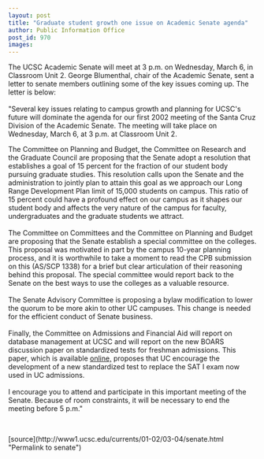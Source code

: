 ```yaml
---
layout: post
title: "Graduate student growth one issue on Academic Senate agenda"
author: Public Information Office
post_id: 970
images:
---
```


<p>
  The UCSC Academic Senate will meet at 3 p.m. on Wednesday, March 6, in Classroom Unit 2. George Blumenthal, chair of the Academic Senate, sent a letter to senate members outlining some of the key issues coming up. The letter is below:<br>
  <br>
  "Several key issues relating to campus growth and planning for UCSC's future will dominate the agenda for our first 2002 meeting of the Santa Cruz Division of the Academic Senate. The meeting will take place on Wednesday, March 6, at 3 p.m. at Classroom Unit 2.
</p>
<p>
  The Committee on Planning and Budget, the Committee on Research and the Graduate Council are proposing that the Senate adopt a resolution that establishes a goal of 15 percent for the fraction of our student body pursuing graduate studies. This resolution calls upon the Senate and the administration to jointly plan to attain this goal as we approach our Long Range Development Plan limit of 15,000 students on campus. This ratio of 15 percent could have a profound effect on our campus as it shapes our student body and affects the very nature of the campus for faculty, undergraduates and the graduate students we attract.<br>
  <br>
  The Committee on Committees and the Committee on Planning and Budget are proposing that the Senate establish a special committee on the colleges. This proposal was motivated in part by the campus 10-year planning process, and it is worthwhile to take a moment to read the CPB submission on this (AS/SCP 1338) for a brief but clear articulation of their reasoning behind this proposal. The special committee would report back to the Senate on the best ways to use the colleges as a valuable resource.<br>
  <br>
  The Senate Advisory Committee is proposing a bylaw modification to lower the quorum to be more akin to other UC campuses. This change is needed for the efficient conduct of Senate business.<br>
  <br>
  Finally, the Committee on Admissions and Financial Aid will report on database management at UCSC and will report on the new BOARS discussion paper on standardized tests for freshman admissions. This paper, which is available <a href="http://www.ucop.edu/senate/current.html">online,</a> proposes that UC encourage the development of a new standardized test to replace the SAT I exam now used in UC admissions.<br>
  <br>
  I encourage you to attend and participate in this important meeting of the Senate. Because of room constraints, it will be necessary to end the meeting before 5 p.m."
</p>
<p>
  <br>

</p>
<p>

</p>
[source](http://www1.ucsc.edu/currents/01-02/03-04/senate.html "Permalink to senate")
